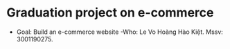 # Graduation project on e-commerce

- Goal: Build an e-commerce website
-Who: Le Vo Hoàng Hào Kiệt. Mssv: 3001190275. 

